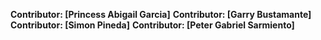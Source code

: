 **Contributor: [Princess Abigail Garcia]** 
**Contributor: [Garry Bustamante]**
**Contributor: [Simon Pineda]**
**Contributor: [Peter Gabriel Sarmiento]** 
